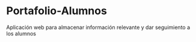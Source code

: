 # Portafolio-Alumnos
Aplicación web para almacenar información relevante y dar seguimiento a los alumnos

